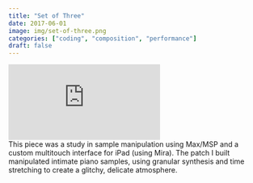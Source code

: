 ```yaml
---
title: "Set of Three"
date: 2017-06-01
image: img/set-of-three.png
categories: ["coding", "composition", "performance"]
draft: false
---
```

<div class="video-container"><iframe src="https://www.youtube-nocookie.com/embed/iOls3eleuHk?rel=0" frameborder="0" allow="autoplay; encrypted-media" allowfullscreen></iframe></div>
This piece was a study in sample manipulation using Max/MSP and a custom multitouch interface for iPad (using Mira). The patch I built manipulated intimate piano samples, using granular synthesis and time stretching to create a glitchy, delicate atmosphere.